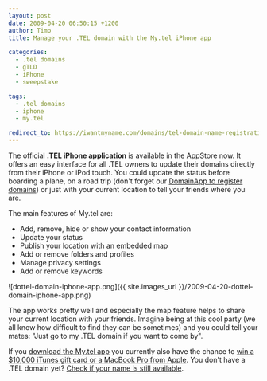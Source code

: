 ```yaml
---
layout: post
date: 2009-04-20 06:50:15 +1200
author: Timo
title: Manage your .TEL domain with the My.tel iPhone app

categories:
  - .tel domains
  - gTLD
  - iPhone
  - sweepstake

tags:
  - .tel domains
  - iphone
  - my.tel

redirect_to: https://iwantmyname.com/domains/tel-domain-name-registration-for-communication
---
```


The official **.TEL iPhone application** is available in the AppStore now. It offers an easy interface for all .TEL owners to update their domains directly from their iPhone or iPod touch. You could update the status before boarding a plane, on a road trip (don't forget our [DomainApp to register domains](https://iwantmyname.com/iphone)) or just with your current location to tell your friends where you are.

The main features of My.tel are:

*   Add, remove, hide or show your contact information
*   Update your status
*   Publish your location with an embedded map
*   Add or remove folders and profiles
*   Manage privacy settings
*   Add or remove keywords

![dottel-domain-iphone-app.png]({{ site.images_url }}/2009-04-20-dottel-domain-iphone-app.png)

The app works pretty well and especially the map feature helps to share your current location with your friends. Imagine being at this cool party (we all know how difficult to find they can be sometimes) and you could tell your mates: "Just go to my .TEL domain if you want to come by".

If you [download the My.tel app](http://itunes.apple.com/WebObjects/MZStore.woa/wa/viewSoftware?id=308822420&mt=8) you currently also have the chance to [win a $10,000 iTunes gift card or a MacBook Pro from Apple](https://iwantmyname.com/blog/2009/04/download-domainapp-win-itunes-gift-card-macbook-pro-ipod.html). You don't have a .TEL domain yet? [Check if your name is still available](https://iwantmyname.com/).
